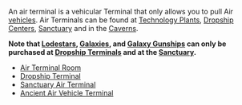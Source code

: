 An air terminal is a vehicular Terminal that only allows you to pull Air
[vehicles](../vehicles/index.md). Air Terminals can be found at
[Technology Plants](../locations/Technology_Plant.md),
[Dropship Centers](../locations/Dropship_Center.md),
[Sanctuary](../locations/Sanctuary.md) and in the
[Caverns](../locations/Caverns.md).

**Note that [Lodestars](../vehicles/Lodestar.md),
[Galaxies](../vehicles/Galaxy.md), and
[Galaxy Gunships](../vehicles/Galaxy_Gunship.md) can only be purchased at
[Dropship Terminals](../locations/Dropship_Terminal.md) and at the
[Sanctuary](../locations/Sanctuary.md).**

- [Air Terminal Room](../locations/Air_Terminal_Room.md)
- [Dropship Terminal](../locations/Dropship_Terminal.md)
- [Sanctuary Air Terminal](../terminology/Sanctuary_Air_Terminal.md)
- [Ancient Air Vehicle Terminal](Ancient_Air_Vehicle_Terminal.md)
